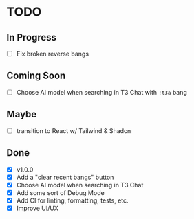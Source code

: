 # TODO

## In Progress

- [ ] Fix broken reverse bangs

## Coming Soon

- [ ] Choose AI model when searching in T3 Chat with `!t3a` bang

## Maybe

- [ ] transition to React w/ Tailwind & Shadcn

## Done

- [x] v1.0.0
- [x] Add a "clear recent bangs" button
- [x] Choose AI model when searching in T3 Chat
- [x] Add some sort of Debug Mode
- [x] Add CI for linting, formatting, tests, etc.
- [x] Improve UI/UX
